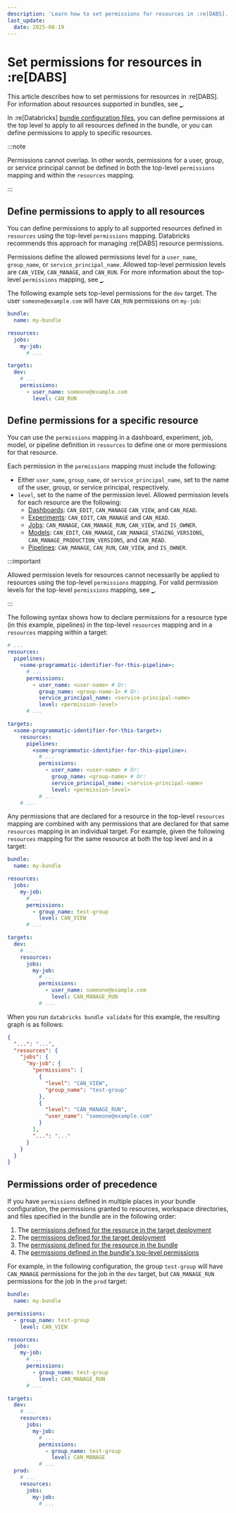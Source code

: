 ```yaml
---
description: 'Learn how to set permissions for resources in :re[DABS].'
last_update:
  date: 2025-08-19
---
```


# Set permissions for resources in :re[DABS]

This article describes how to set permissions for resources in :re[DABS]. For information about resources supported in bundles, see [\_](/dev-tools/bundles/resources.md).

In :re[Databricks] [bundle configuration files](/dev-tools/bundles/settings.md), you can define permissions at the top level to apply to all resources defined in the bundle, or you can define permissions to apply to specific resources.

:::note

Permissions cannot overlap. In other words, permissions for a user, group, or service principal cannot be defined in both the top-level `permissions` mapping and within the `resources` mapping.

:::

## <a id="define-toplevel-resource-permissions"></a>Define permissions to apply to all resources

You can define permissions to apply to all supported resources defined in `resources` using the top-level `permissions` mapping. Databricks recommends this approach for managing :re[DABS] resource permissions.

Permissions define the allowed permissions level for a `user_name`, `group_name`, or `service_principal_name`. Allowed top-level permission levels are `CAN_VIEW`, `CAN_MANAGE`, and `CAN_RUN`. For more information about the top-level `permissions` mapping, see [\_](/dev-tools/bundles/settings.md#bundle-syntax-mappings-permissions).

The following example sets top-level permissions for the `dev` target. The user `someone@example.com` will have `CAN_RUN` permissions on `my-job`:

```yaml
bundle:
  name: my-bundle

resources:
  jobs:
    my-job:
      # ...

targets:
  dev:
    # ...
    permissions:
      - user_name: someone@example.com
        level: CAN_RUN
```

## <a id="define-specific-resource-permissions"></a>Define permissions for a specific resource

You can use the `permissions` mapping in a dashboard, experiment, job, model, or pipeline definition in `resources` to define one or more permissions for that resource.

Each permission in the `permissions` mapping must include the following:

- Either `user_name`, `group_name`, or `service_principal_name`, set to the name of the user, group, or service principal, respectively.
- `level`, set to the name of the permission level. Allowed permission levels for each resource are the following:
  - [Dashboards](/security/auth/access-control/index.md#lakeview): `CAN_EDIT`, `CAN_MANAGE` `CAN_VIEW`, and `CAN_READ`.
  - [Experiments](/security/auth/access-control/index.md#experiments): `CAN_EDIT`, `CAN_MANAGE` and `CAN_READ`.
  - [Jobs](/security/auth/access-control/index.md#jobs): `CAN_MANAGE`, `CAN_MANAGE_RUN`, `CAN_VIEW`, and `IS_OWNER`.
  - [Models](/security/auth/access-control/index.md#models): `CAN_EDIT`, `CAN_MANAGE`, `CAN_MANAGE_STAGING_VERSIONS`, `CAN_MANAGE_PRODUCTION_VERSIONS`, and `CAN_READ`.
  - [Pipelines](/security/auth/access-control/index.md#dlt): `CAN_MANAGE`, `CAN_RUN`, `CAN_VIEW`, and `IS_OWNER`.

:::important

Allowed permission levels for resources cannot necessarily be applied to resources using the top-level `permissions` mapping. For valid permission levels for the top-level `permissions` mapping, see [\_](/dev-tools/bundles/settings.md#bundle-syntax-mappings-permissions).

:::

The following syntax shows how to declare permissions for a resource type (in this example, pipelines) in the top-level `resources` mapping and in a `resources` mapping within a target:

```yaml
# ...
resources:
  pipelines:
    <some-programmatic-identifier-for-this-pipeline>:
      # ...
      permissions:
        - user_name: <user-name> # Or:
          group_name: <group-name-1> # Or:
          service_principal_name: <service-principal-name>
          level: <permission-level>
      # ...
```

```yaml
targets:
  <some-programmatic-identifier-for-this-target>:
    resources:
      pipelines:
        <some-programmatic-identifier-for-this-pipeline>:
          # ...
          permissions:
            - user_name: <user-name> # Or:
              group_name: <group-name> # Or:
              service_principal_name: <service-principal-name>
              level: <permission-level>
          # ...
    # ...
```

Any permissions that are declared for a resource in the top-level `resources` mapping are combined with any permissions that are declared for that same `resources` mapping in an individual target. For example, given the following `resources` mapping for the same resource at both the top level and in a target:

```yaml
bundle:
  name: my-bundle

resources:
  jobs:
    my-job:
      # ...
      permissions:
        - group_name: test-group
          level: CAN_VIEW
      # ...

targets:
  dev:
    # ...
    resources:
      jobs:
        my-job:
          # ...
          permissions:
            - user_name: someone@example.com
              level: CAN_MANAGE_RUN
          # ...
```

When you run `databricks bundle validate` for this example, the resulting graph is as follows:

```json
{
  "...": "...",
  "resources": {
    "jobs": {
      "my-job": {
        "permissions": [
          {
            "level": "CAN_VIEW",
            "group_name": "test-group"
          },
          {
            "level": "CAN_MANAGE_RUN",
            "user_name": "someone@example.com"
          }
        ],
        "...": "..."
      }
    }
  }
}
```

## Permissions order of precedence

If you have `permissions` defined in multiple places in your bundle configuration, the permissions granted to resources, workspace directories, and files specified in the bundle are in the following order:

1. The [permissions defined for the resource in the target deployment](/dev-tools/bundles/reference.md#targetsnameresources)
1. The [permissions defined for the target deployment](/dev-tools/bundles/reference.md#targetsnamepermissions)
1. The [permissions defined for the resource in the bundle](#define-specific-resource-permissions)
1. The [permissions defined in the bundle's top-level permissions](#define-toplevel-resource-permissions)

For example, in the following configuration, the group `test-group` will have `CAN_MANAGE` permissions for the job in the `dev` target, but `CAN_MANAGE_RUN` permissions for the job in the `prod` target:

```yaml
bundle:
  name: my-bundle

permissions:
  - group_name: test-group
    level: CAN_VIEW

resources:
  jobs:
    my-job:
      # ...
      permissions:
        - group_name: test-group
          level: CAN_MANAGE_RUN
      # ...

targets:
  dev:
    # ...
    resources:
      jobs:
        my-job:
          # ...
          permissions:
            - group_name: test-group
              level: CAN_MANAGE
          # ...
  prod:
    # ...
    resources:
      jobs:
        my-job:
          # ...
```
